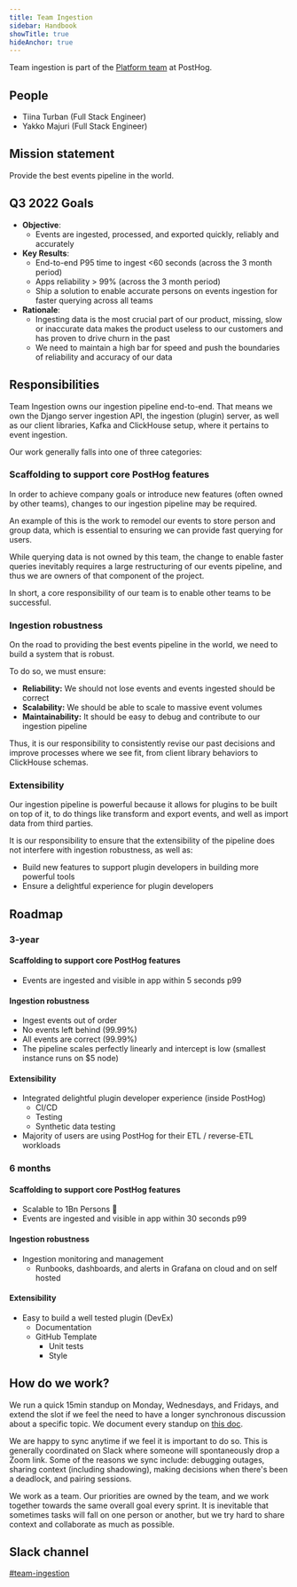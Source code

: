 ```yaml
---
title: Team Ingestion
sidebar: Handbook
showTitle: true
hideAnchor: true
---
```


Team ingestion is part of the [Platform team](/handbook/people/team-structure/platform) at PostHog.

## People

- Tiina Turban (Full Stack Engineer)
- Yakko Majuri (Full Stack Engineer)

## Mission statement

Provide the best events pipeline in the world.

## Q3 2022 Goals
* **Objective**:
    * Events are ingested, processed, and exported quickly, reliably and accurately
* **Key Results**:
    * End-to-end P95 time to ingest &lt;60 seconds (across the 3 month period)
    * Apps reliability > 99% (across the 3 month period)
    * Ship a solution to enable accurate persons on events ingestion for faster querying across all teams
* **Rationale**:
    * Ingesting data is the most crucial part of our product, missing, slow or inaccurate data makes the product useless to our customers and has proven to drive churn in the past
    * We need to maintain a high bar for speed and push the boundaries of reliability and accuracy of our data

## Responsibilities

Team Ingestion owns our ingestion pipeline end-to-end. That means we own the Django server ingestion API, the ingestion (plugin) server, as well as our client libraries, Kafka and ClickHouse setup, where it pertains to event ingestion.

Our work generally falls into one of three categories:

### Scaffolding to support core PostHog features

In order to achieve company goals or introduce new features (often owned by other teams), changes to our ingestion pipeline may be required.

An example of this is the work to remodel our events to store person and group data, which is essential to ensuring we can provide fast querying for users.

While querying data is not owned by this team, the change to enable faster queries inevitably requires a large restructuring of our events pipeline, and thus we are owners of that component of the project.

In short, a core responsibility of our team is to enable other teams to be successful.

### Ingestion robustness

On the road to providing the best events pipeline in the world, we need to build a system that is robust. 

To do so, we must ensure:

- **Reliability:** We should not lose events and events ingested should be correct
- **Scalability:** We should be able to scale to massive event volumes
- **Maintainability:** It should be easy to debug and contribute to our ingestion pipeline

Thus, it is our responsibility to consistently revise our past decisions and improve processes where we see fit, from client library behaviors to ClickHouse schemas.

### Extensibility

Our ingestion pipeline is powerful because it allows for plugins to be built on top of it, to do things like transform and export events, and well as import data from third parties.

It is our responsibility to ensure that the extensibility of the pipeline does not interfere with ingestion robustness, as well as:

- Build new features to support plugin developers in building more powerful tools
- Ensure a delightful experience for plugin developers

## Roadmap

### 3-year

#### Scaffolding to support core PostHog features

- Events are ingested and visible in app within 5 seconds p99

#### Ingestion robustness

- Ingest events out of order
- No events left behind (99.99%)
- All events are correct (99.99%)
- The pipeline scales perfectly linearly and intercept is low (smallest instance runs on $5 node)

#### Extensibility

- Integrated delightful plugin developer experience (inside PostHog)
    - CI/CD
    - Testing
    - Synthetic data testing
- Majority of users are using PostHog for their ETL / reverse-ETL workloads 

### 6 months

#### Scaffolding to support core PostHog features

- Scalable to 1Bn Persons 🎉
- Events are ingested and visible in app within 30 seconds p99

#### Ingestion robustness

- Ingestion monitoring and management
    - Runbooks, dashboards, and alerts in Grafana on cloud and on self hosted


#### Extensibility

- Easy to build a well tested plugin (DevEx)
    - Documentation
    - GitHub Template
        - Unit tests
        - Style


## How do we work?

We run a quick 15min standup on Monday, Wednesdays, and Fridays, and extend the slot if we feel the need to have a longer synchronous discussion about a specific topic. We document every standup on [this doc](https://docs.google.com/document/d/1iHeef4lWQ4rSBXmaM6A9_GHmARXax7If4B0duo8gFSE/edit?usp=sharing).

We are happy to sync anytime if we feel it is important to do so. This is generally coordinated on Slack where someone will spontaneously drop a Zoom link. Some of the reasons we sync include: debugging outages, sharing context (including shadowing), making decisions when there's been a deadlock, and pairing sessions.

We work as a team. Our priorities are owned by the team, and we work together towards the same overall goal every sprint. It is inevitable that sometimes tasks will fall on one person or another, but we try hard to share context and collaborate as much as possible. 


## Slack channel

[#team-ingestion](https://posthog.slack.com/messages/team-ingestion)
